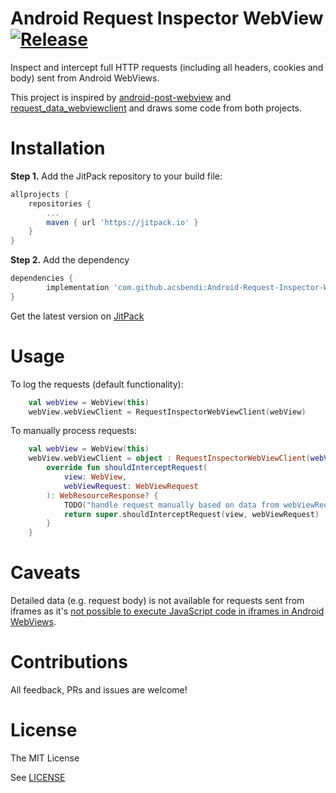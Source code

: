 # Android Request Inspector WebView [![Release](https://jitpack.io/v/acsbendi/Android-Request-Inspector-WebView.svg)](https://jitpack.io/#acsbendi/Android-Request-Inspector-WebView)

Inspect and intercept full HTTP requests (including all headers, cookies and body) sent from Android WebViews.

This project is inspired by [android-post-webview](https://github.com/KeejOow/android-post-webview) and [request_data_webviewclient](https://github.com/KonstantinSchubert/request_data_webviewclient) and draws some code from both projects.

Installation
===

**Step 1.** Add the JitPack repository to your build file:

```gradle
allprojects {
	repositories {
		...
		maven { url 'https://jitpack.io' }
	}
}
```

**Step 2.** Add the dependency

```gradle
dependencies {
        implementation 'com.github.acsbendi:Android-Request-Inspector-WebView:1.0.1'
}
```

Get the latest version on [JitPack](https://jitpack.io/#acsbendi/Android-Request-Inspector-WebView)

Usage
===

To log the requests (default functionality):

```kotlin
    val webView = WebView(this)
    webView.webViewClient = RequestInspectorWebViewClient(webView)
```

To manually process requests:

```kotlin
    val webView = WebView(this)
    webView.webViewClient = object : RequestInspectorWebViewClient(webView) {
        override fun shouldInterceptRequest(
            view: WebView,
            webViewRequest: WebViewRequest
        ): WebResourceResponse? {
            TODO("handle request manually based on data from webViewRequest and return custom response")
            return super.shouldInterceptRequest(view, webViewRequest)
        }
    }
```

Caveats
===

Detailed data (e.g. request body) is not available for requests sent from iframes as it's [not possible to execute JavaScript code in iframes in Android WebViews](https://stackoverflow.com/questions/47820169/android-webview-run-javascript-in-all-frames-including-iframes).

Contributions
===

All feedback, PRs and issues are welcome!

License
===
The MIT License

See [LICENSE](LICENSE)
